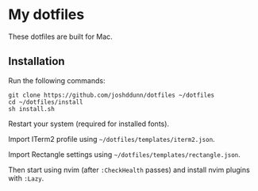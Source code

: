 # My dotfiles

These dotfiles are built for Mac.

## Installation

Run the following commands:

    git clone https://github.com/joshddunn/dotfiles ~/dotfiles
    cd ~/dotfiles/install
    sh install.sh

Restart your system (required for installed fonts).

Import ITerm2 profile using `~/dotfiles/templates/iterm2.json`.

Import Rectangle settings using `~/dotfiles/templates/rectangle.json`.

Then start using nvim (after `:CheckHealth` passes) and install nvim plugins with `:Lazy`.
